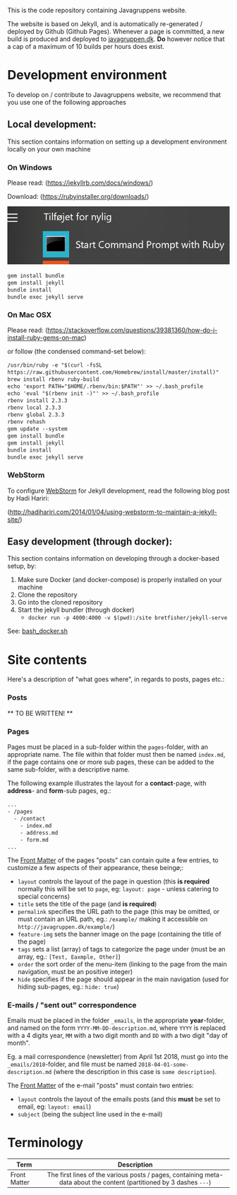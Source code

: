 This is the code repository containing Javagruppens website.

The website is based on Jekyll, and is automatically re-generated / deployed by Github (Github Pages). Whenever a page is committed, a new build is produced and
deployed to [javagruppen.dk](http://javagruppen.dk). **Do** however notice that a cap of a maximum of 10 builds per hours does exist.

# Development environment
To develop on / contribute to Javagruppens website, we recommend that you use one of the following approaches

## Local development:
This section contains information on setting up a development environment locally on your own machine

### On Windows
Please read: (https://jekyllrb.com/docs/windows/)

Download: (https://rubyinstaller.org/downloads/)

![run-ruby-on-windows](assets/img/run-ruby-on-windows.png)

```
gem install bundle
gem install jekyll
bundle install
bundle exec jekyll serve
```

### On Mac OSX
Please read: (https://stackoverflow.com/questions/39381360/how-do-i-install-ruby-gems-on-mac)

or follow (the condensed command-set below):

```
/usr/bin/ruby -e "$(curl -fsSL https://raw.githubusercontent.com/Homebrew/install/master/install)"
brew install rbenv ruby-build
echo 'export PATH="$HOME/.rbenv/bin:$PATH"' >> ~/.bash_profile
echo 'eval "$(rbenv init -)"' >> ~/.bash_profile  
rbenv install 2.3.3
rbenv local 2.3.3
rbenv global 2.3.3
rbenv rehash
gem update --system
gem install bundle
gem install jekyll
bundle install
bundle exec jekyll serve
```

### WebStorm

To configure [WebStorm](https://www.jetbrains.com/webstorm/) for Jekyll development, read the following blog post by Hadi Hariri:

(http://hadihariri.com/2014/01/04/using-webstorm-to-maintain-a-jekyll-site/)

## Easy development (through docker):
This section contains information on developing through a docker-based setup, by:

1. Make sure Docker (and docker-compose) is properly installed on your machine 
2. Clone the repository
3. Go into the cloned repository
4. Start the jekyll bundler (through docker)
   - `docker run -p 4000:4000 -v $(pwd):/site bretfisher/jekyll-serve`

See: [bash_docker.sh](./bash_docker.sh)

# Site contents

Here's a description of "what goes where", in regards to posts, pages etc.:

### Posts

** TO BE WRITTEN! **

### Pages

Pages must be placed in a sub-folder within the `pages`-folder, with an appropriate name. The file within that folder must then be named `index.md`, if the page contains 
one or more sub pages, these can be added to the same sub-folder, with a descriptive name.

The following example illustrates the layout for a **contact**-page, with **address**- and **form**-sub pages, eg.:

```
...
- /pages
  - /contact
    - index.md
    - address.md
    - form.md
...
```

The [Front Matter](#terminology) of the pages "posts" can contain quite a few entries, to customize a few aspects of their appearance, these beingø;:
  * `layout` controls the layout of the page in question (this **is required** normally this will be set to `page`, eg: `layout: page` - unless catering to special concerns)
  * `title` sets the title of the page (and **is required**)
  * `permalink` specifies the URL path to the page (this may be omitted, or must contain an URL path, eg.: `/example/` making it accessible on `http://javagruppen.dk/example/`)
  * `feature-img` sets the banner image on the page (containing the title of the page)
  * `tags` sets a list (array) of tags to categorize the page under (must be an array, eg.: `[Test, Eaxmple, Other]`)
  * `order` the sort order of the menu-item (linking to the page from the main navigation, must be an positive integer)
  * `hide` specifies if the page should appear in the main navigation (used for hiding sub-pages, eg.: `hide: true`)

### E-mails / "sent out" correspondence

Emails must be placed in the folder `_emails`, in the appropriate **year**-folder, and named on the form `YYYY-MM-DD-description.md`, where `YYYY` is replaced with a 4
digits year, `MM` with a two digit month and `DD` with a two digit "day of month".  

Eg. a mail correspondence (newsletter) from April 1st 2018, must go into the `_emails/2018`-folder, and file must be named `2018-04-01-some-description.md` (where the description 
in this case is `some description`).

The [Front Matter](#terminology) of the e-mail "posts" must contain two entries:
  * `layout` controls the layout of the emails posts (and this **must** be set to email, eg: `layout: email`)
  * `subject` (being the subject line used in the e-mail)

# Terminology
| Term          | Description                                                                                                          |
| ------------- |:--------------------------------------------------------------------------------------------------------------------:|
| Front Matter  | The first lines of the various posts / pages, containing meta-data about the content (partitioned by 3 dashes `---`) |
